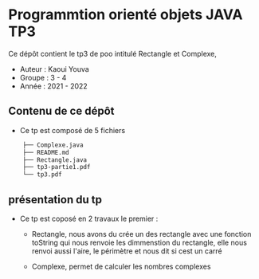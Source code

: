 # Programmtion orienté objets JAVA TP3

Ce dépôt contient le tp3 de poo intitulé Rectangle et Complexe,
* Auteur : Kaoui Youva
* Groupe : 3 - 4
* Année : 2021 - 2022


## Contenu de ce dépôt

-   Ce tp est composé de 5 fichiers 
```bash
    ├── Complexe.java 
    ├── README.md
    ├── Rectangle.java
    ├── tp3-partie1.pdf
    └── tp3.pdf
```

## présentation du tp
-   Ce tp est coposé en 2 travaux le premier :
    - Rectangle, nous avons du crée un des rectangle avec une fonction toString qui nous renvoie les dimmenstion du rectangle, elle nous renvoi aussi l'aire, le périmètre et nous dit si cest un carré
    
    - Complexe, permet de calculer les nombres complexes

